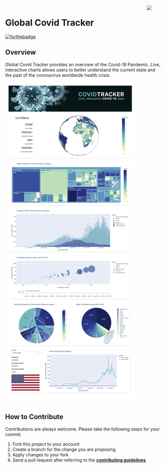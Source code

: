 <img src="https://github.com/ycaglar/.github/blob/master/badge.png" align="right" width="10%"/>

#  Global Covid Tracker
[![forthebadge](https://forthebadge.com/images/badges/made-with-python.svg)](https://forthebadge.com)

## Overview
Global Covid Tracker provides an overview of the Covid-19 Pandemic. Live, interactive charts allows users to better understand the current state and the past of the coronavirus worldwide health crisis.

![Tux](/screenshots/screenshot_n.png)

## How to Contribute
Contributions are always welcome. Please take the following steps for your commit.

1. Fork this project to your account
2. Create a branch for the change you are proposing
3. Apply changes to your fork
4. Send a pull request after referring to the **[contributing guidelines](https://github.com/ycaglar/.github/blob/master/CONTRIBUTING.md)**
